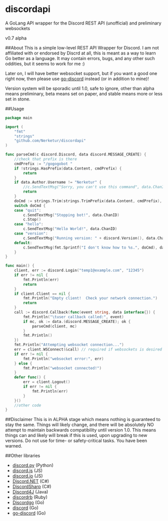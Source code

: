 # discordapi
A GoLang API wrapper for the Discord REST API (unofficial) and preliminary websockets

v0.7 alpha

##About
This is a simple low-level REST API Wrapper for Discord.  I am not affiliated with or endorsed by Discrd at all, this is meant as a way to learn Go better as a language.  It may contain errors, bugs, and any other such oddities, but it seems to work for me :)

Later on, I will have better websocket support, but if you want a good one right now, then please use [go-discord](https://github.com/gdraynz/go-discord) instead (or in addition to mine)!

Version system will be sporadic until 1.0, safe to ignore, other than alpha means preliminary, beta means set on paper, and stable means more or less set in stone.

##Usage
```go
package main

import (
	"fmt"
	"strings"
	"github.com/Nerketur/discordapi"
)

func parseCmd(c discord.Discord, data discord.MESSAGE_CREATE) {
	//check that prefix is there
	cmdPrefix := "/gogogobot "
	if !strings.HasPrefix(data.Content, cmdPrefix) {
		return
	}
	if data.Author.Username != "Nerketur" {
		//c.SendTextMsg("Sorry, you can't use this command", data.ChanID)
		return
	}
	doCmd := strings.Trim(strings.TrimPrefix(data.Content, cmdPrefix), " \n\r\t")
	switch doCmd {
	case "quit":
		c.SendTextMsg("Stopping bot!", data.ChanID)
		c.Stop()
	case "hello":
		c.SendTextMsg("Hello World!", data.ChanID)
	case "version":
		c.SendTextMsg("Running version: " + discord.Version(), data.ChanID)
	default:
		c.SendTextMsg(fmt.Sprintf("I don't know how to %s.", doCmd), data.ChanID)
	}
}

func main() {
	client, err := discord.Login("temp1@example.com", "12345")
	if err != nil {
		fmt.Println(err)
		return
	}
	if client.Client == nil {
		fmt.Println("Empty client!  Check your network connection.")
		return
	}
	call := discord.Callback(func(event string, data interface{}) {
		fmt.Println("\tuser callback called:", event)
		if mc, ok := data.(discord.MESSAGE_CREATE); ok {
			parseCmd(client, mc)
		}
		fmt.Println()
	})
	fmt.Println("Attempting websocket connection...")
	err = client.WSConnect(&call) // required if websockets is desired
	if err != nil {
		fmt.Println("websocket error:", err)
	} else {
		fmt.Println("websocket connected!")
	}
	defer func() {
		err = client.Logout()
		if err != nil {
			fmt.Println(err)
		}
	}()
	//other code
}
```

##Disclaimer
This is in ALPHA stage which means nothing is guaranteed to stay the same.  Things will likely change, and there will be absolutely NO attempt to maintain backwards compatibility until version 1.0.  This means things can and likely will break if this is used, upon upgrading to new versions.  Do not use for time- or safety-critical tasks.  You have been warned.

##Other libraries
- [discord.py](https://github.com/Rapptz/discord.py) (Python)
- [discord.js](https://github.com/discord-js/discord.js) (JS)
- [discord.io](https://github.com/izy521/discord.io) (JS)
- [Discord.NET](https://github.com/RogueException/Discord.Net) (C#)
- [DiscordSharp](https://github.com/Luigifan/DiscordSharp) (C#)
- [Discord4J](https://github.com/knobody/Discord4J) (Java)
- [discordrb](https://github.com/meew0/discordrb) (Ruby)
- [Discordgo](https://github.com/bwmarrin/Discordgo) (Go)
- [discord](https://github.com/Xackery/discord) (Go)
- [go-discord](https://github.com/gdraynz/go-discord) (Go)
